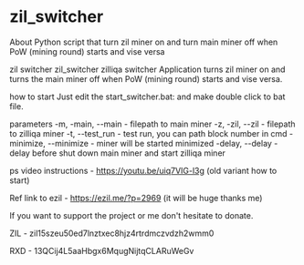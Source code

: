 # zil_switcher
About Python script that turn zil miner on and turn main miner off when PoW (mining round) starts and vise versa

zil switcher zil_switcher zilliqa switcher
Application turns zil miner on and turns the main miner off when PoW (mining round) starts and vise versa.

how to start
Just edit the start_switcher.bat: and make double click to bat file.

parameters
-m, -main, --main - filepath to main miner
-z, -zil, --zil - filepath to zilliqa miner
-t, --test_run - test run, you can path block number in cmd
-minimize, --minimize - miner will be started minimized
-delay, --delay - delay before shut down main miner and start zilliqa miner

ps
video instructions - https://youtu.be/uiq7VIG-l3g (old variant how to start)

Ref link to ezil - https://ezil.me/?p=2969 (it will be huge thanks me)

If you want to support the project or me don't hesitate to donate.

ZIL - zil15szeu50ed7lnztxec8hjz4rtrdmczvdzh2wmm0

RXD - 13QCij4L5aaHbgx6MqugNijtqCLARuWeGv
